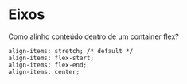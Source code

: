 # Eixos

Como alinho conteúdo dentro de um container flex?
```
align-items: stretch; /* default */
align-items: flex-start;
align-items: flex-end;
align-items: center;

```